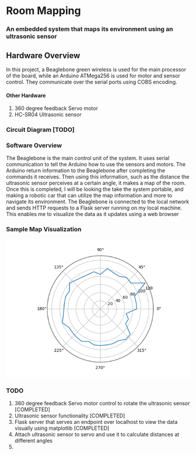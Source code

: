 # Room Mapping

### An embedded system that maps its environment using an ultrasonic sensor

## Hardware Overview
In this project, a Beaglebone green wireless is used for the main processor of the board, while an Arduino ATMega256 is used for motor and sensor control. They communicate over the serial ports using COBS encoding.

#### Other Hardware
1. 360 degree feedback Servo motor
2. HC-SR04 Ultrasonic sensor

### Circuit Diagram [TODO]

### Software Overview
The Beaglebone is the main control unit of the system. It uses serial communication to tell the Arduino how to use the sensors and motors. The Arduino return information to the Beaglebone after completing the commands it receives. Then using this information, such as the distance the ultrasonic sensor perceives at a certain angle, it makes a map of the room. Once this is completed, I will be looking the take the system portable, and making a robotic car that can utilize the map information and more to navigate its environment. The Beaglebone is connected to the local network and sends HTTP requests to a Flask server running on my local machine. This enables me to visualize the data as it updates using a web browser

### Sample Map Visualization
![Data Visualization from server](./readme-assets/map.png)

### TODO
1. 360 degree feedback Servo motor control to rotate the ultrasonic sensor [COMPLETED]
2. Ultrasonic sensor functionality [COMPLETED]
3. Flask server that serves an endpoint over localhost to view the data visually using matplotlib [COMPLETED]
3. Attach ultrasonic sensor to servo and use it to calculate distances at different angles
3.
